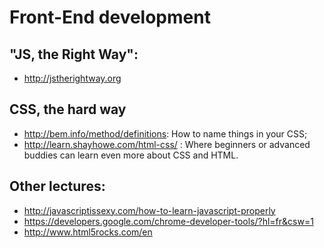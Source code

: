 Front-End development
=====================


"JS, the Right Way":
--------------------

* http://jstherightway.org
 
CSS, the hard way
------------------

* http://bem.info/method/definitions: How to name things in your CSS;
* http://learn.shayhowe.com/html-css/ : Where beginners or advanced buddies can learn even more about CSS and HTML.


Other lectures:
---------------

* http://javascriptissexy.com/how-to-learn-javascript-properly
* https://developers.google.com/chrome-developer-tools/?hl=fr&csw=1
* http://www.html5rocks.com/en


